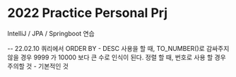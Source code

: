 # 2022 Practice Personal Prj
IntelliJ / JPA / Springboot 연습


--
22.02.10
쿼리에서 ORDER BY - DESC 사용을 할 때,
TO_NUMBER()로 감싸주지 않을 경우
9999 가 10000 보다 큰 수로 인식이 된다.
정렬 할 때, 번호로 사용 할 경우 주의할 것 - 기본적인 것
